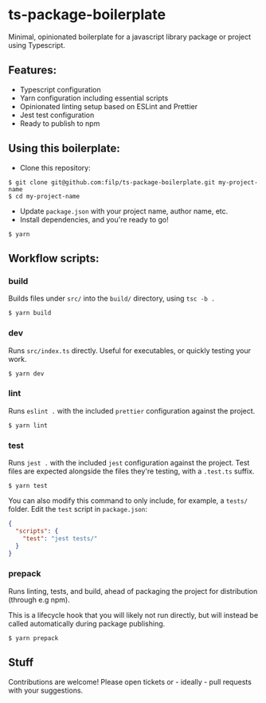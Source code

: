 # ts-package-boilerplate

Minimal, opinionated boilerplate for a javascript library package or project using Typescript.

## Features:

- Typescript configuration
- Yarn configuration including essential scripts
- Opinionated linting setup based on ESLint and Prettier
- Jest test configuration
- Ready to publish to npm

## Using this boilerplate:

- Clone this repository:

```shell
$ git clone git@github.com:filp/ts-package-boilerplate.git my-project-name
$ cd my-project-name
```

- Update `package.json` with your project name, author name, etc.
- Install dependencies, and you're ready to go!

```shell
$ yarn
```

## Workflow scripts:

### build

Builds files under `src/` into the `build/` directory, using `tsc -b .`

```shell
$ yarn build
```

### dev

Runs `src/index.ts` directly. Useful for executables, or quickly testing your work.

```shell
$ yarn dev
```

### lint

Runs `eslint .` with the included `prettier` configuration against the project.

```shell
$ yarn lint
```

### test

Runs `jest .` with the included `jest` configuration against the project. Test files are expected
alongside the files they're testing, with a `.test.ts` suffix.

```shell
$ yarn test
```

You can also modify this command to only include, for example, a `tests/` folder. Edit the `test` script in `package.json`:

```json
{
  "scripts": {
    "test": "jest tests/"
  }
}
```

### prepack

Runs linting, tests, and build, ahead of packaging the project for distribution (through e.g npm).

This is a lifecycle hook that you will likely not run directly, but will instead be called automatically during package publishing.

```shell
$ yarn prepack
```

## Stuff

Contributions are welcome! Please open tickets or - ideally - pull requests with your suggestions.
